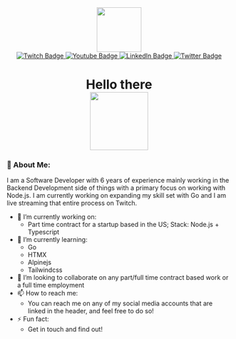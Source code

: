 <div id="header" align="center">
  <img src="https://media.giphy.com/media/v1.Y2lkPTc5MGI3NjExMTZvZ2RsMzFlYXE2ZTRqa3hldTlndDV6MmRlaXZieDdxdWlkZ2c1bSZlcD12MV9pbnRlcm5hbF9naWZfYnlfaWQmY3Q9cw/kJV3yFjaVYtlP0CMOR/giphy.gif" width="100"/>

<div id="badges">
  <a href="https://www.twitch.tv/zaramao_dev">  
    <img src="https://img.shields.io/badge/Twitch-purple?style=for-the-badge&logo=twitch&logoColor=white" alt="Twitch Badge"/>
  </a>
  <a href="https://www.youtube.com/@zaramao">
    <img src="https://img.shields.io/badge/YouTube-red?style=for-the-badge&logo=youtube&logoColor=white" alt="Youtube Badge"/>
  </a>
  <a href="https://www.linkedin.com/in/ivan-drenjanin/">
    <img src="https://img.shields.io/badge/LinkedIn-blue?style=for-the-badge&logo=linkedin&logoColor=white" alt="LinkedIn Badge"/>
  </a>
  <a href="https://twitter.com/zaramao_dev">
    <img src="https://img.shields.io/badge/Twitter-blue?style=for-the-badge&logo=twitter&logoColor=white" alt="Twitter Badge"/>
  </a>

</div>
  <img src="https://komarev.com/ghpvc/?username=ivandrenjanin&style=flat-square&color=blue" alt=""/>
<h1>
  <div>
  Hello there
    
  </div>
  <div>
    <img src="https://media.giphy.com/media/v1.Y2lkPTc5MGI3NjExdmo0cGszbjBxY2gwZGUwcXVjcDNkYTc3Y25vbGowMTd2anE1cmR2eCZlcD12MV9pbnRlcm5hbF9naWZfYnlfaWQmY3Q9Zw/xTiIzJSKB4l7xTouE8/giphy.gif" width="130px"/>
  </div>
</h1>
  
</div>
  
### 👾 About Me:
I am a Software Developer with 6 years of experience mainly working in the Backend Development side of things with a primary focus on working with Node.js. I am currently working on expanding my skill set with Go and I am live streaming that entire process on Twitch.

- 🔭 I’m currently working on:
  - Part time contract for a startup based in the US; Stack: Node.js + Typescript
- 🌱 I’m currently learning:
  - Go
  - HTMX
  - Alpinejs
  - Tailwindcss
- 👯 I’m looking to collaborate on any part/full time contract based work or a full time employment
- 📫 How to reach me:
  - You can reach me on any of my social media accounts that are linked in the header, and feel free to do so!
- ⚡ Fun fact:
  - Get in touch and find out!
